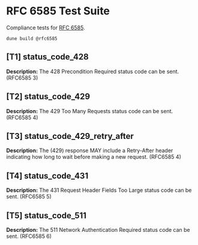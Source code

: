 # RFC 6585 Test Suite

Compliance tests for [RFC 6585](https://tools.ietf.org/html/rfc6585).

```
dune build @rfc6585
```

## [T1] status_code_428

**Description:** The 428 Precondition Required status code can be sent. (RFC6585 3)

## [T2] status_code_429

**Description:** The 429 Too Many Requests status code can be sent. (RFC6585 4)

## [T3] status_code_429_retry_after

**Description:** The (429) response MAY include a Retry-After header indicating how long to wait before making a new request. (RFC6585 4)

## [T4] status_code_431

**Description:** The 431 Request Header Fields Too Large status code can be sent. (RFC6585 5)

## [T5] status_code_511

**Description:** The 511 Network Authentication Required status code can be sent. (RFC6585 6)
